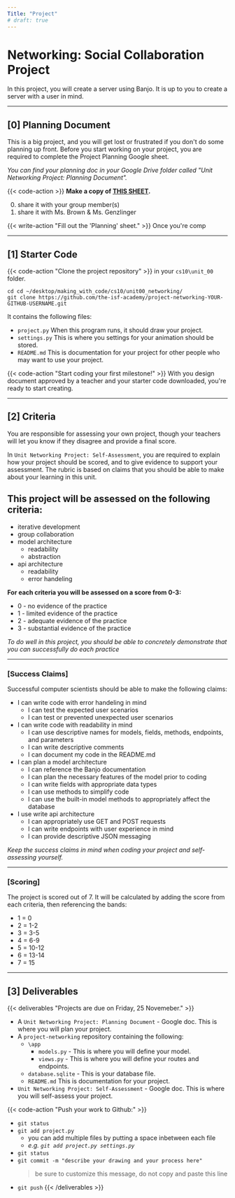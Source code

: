 ```yaml
---
Title: "Project"
# draft: true
---
```


# Networking: Social Collaboration Project

In this project, you will create a server using Banjo. It is up to you to create a server with a user in mind. 

---

## [0] Planning Document

This is a big project, and you will get lost or frustrated if you don't do some planning up front.
Before you start working on your project, you are required to complete the Project Planning Google sheet. 

*You can find your planning doc in your Google Drive folder called "Unit Networking Project: Planning Document".*

{{< code-action >}} **Make a copy of [THIS SHEET]().**

0. share it with your group member(s)
0. share it with Ms. Brown & Ms. Genzlinger

{{< write-action "Fill out the 'Planning' sheet." >}} Once you're comp

---

## [1] Starter Code

{{< code-action "Clone the project repository" >}} in your `cs10\unit_00` folder. 

```shell
cd cd ~/desktop/making_with_code/cs10/unit00_networking/
git clone https://github.com/the-isf-academy/project-networking-YOUR-GITHUB-USERNAME.git
```

It contains the following files:
- `project.py` When this program runs, it should draw your project.
- `settings.py` This is where you settings for your animation should be stored.
- `README.md` This is documentation for your project for other people who may want to use your project.
    

{{< code-action "Start coding your first milestone!" >}} With you design document approved by a teacher and your starter code downloaded, you're ready to start creating.

---

## [2] Criteria 
You are responsible for assessing your own project, though your teachers will let you know if they disagree and provide a final score.

In `Unit Networking Project: Self-Assessment`, you are required to explain how your project should be scored, and to give evidence to support your assessment. The rubric is based on claims that you should be able to make about your learning in this unit.


**This project will be assessed on the following criteria:**
- 
- iterative development
- group collaboration 
- model architecture
  - readability 
  - abstraction
- api architecture
  - readability
  - error handeling 

**For each criteria you will be assessed on a score from 0-3:**
- 0 - no evidence of the practice
- 1 - limited evidence of the practice
- 2 - adequate evidence of the practice
- 3 - substantial evidence of the practice

*To do well in this project, you should be able to concretely demonstrate that you can successfully do each practice*

---

### [Success Claims]

Successful computer scientists should be able to make the following claims:
- I can write code with error handeling in mind 
  - I can test the expected user scenarios
  - I can test or prevented unexpected user scenarios
- I can write code with readability in mind
  - I can use descriptive names for models, fields, methods, endpoints, and parameters
  - I can write descriptive comments
  - I can document my code in the README.md
- I can plan a model architecture
  - I can reference the Banjo documentation
  - I can plan the necessary features of the model prior to coding 
  - I can write fields with appropriate data types
  - I can use methods to simplify code 
  - I can use the built-in model methods to appropriately affect the database
- I use write api architecture 
  - I can appropriately use GET and POST requests
  - I can write endpoints with user experience in mind
  - I can provide descriptive JSON messaging


*Keep the success claims in mind when coding your project and self-assessing yourself.*

---

### [Scoring]

The project is scored out of 7. It will be calculated by adding the score from each criteria, then referencing the bands:
- 1 = 0
- 2 = 1-2
- 3 = 3-5
- 4 = 6-9
- 5 = 10-12
- 6 = 13-14
- 7 = 15

---

## [3] Deliverables

{{< deliverables  "Projects are due on Friday, 25 Novemeber." >}}

- A `Unit Networking Project: Planning Document` - Google doc. This is where you will plan your project.
- A `project-networking` repository containing the following:
  - `\app`
    - `models.py` - This is where you will define your model.
    - `views.py` - This is where you will define your routes and endpoints.
  - `database.sqlite` - This is your database file. 
  - `README.md` This is documentation for your project.
- `Unit Networking Project: Self-Assessment` - Google doc. This is where you will self-assess your project.


{{< code-action "Push your work to Github:" >}}
- `git status`
- `git add project.py`
    - you can add multiple files by putting a space inbetween each file
    - *e.g. `git add project.py settings.py`*
- `git status`
- `git commit -m "describe your drawing and your process here"`
  > be sure to customize this message, do not copy and paste this line
- `git push`
{{< /deliverables >}}




